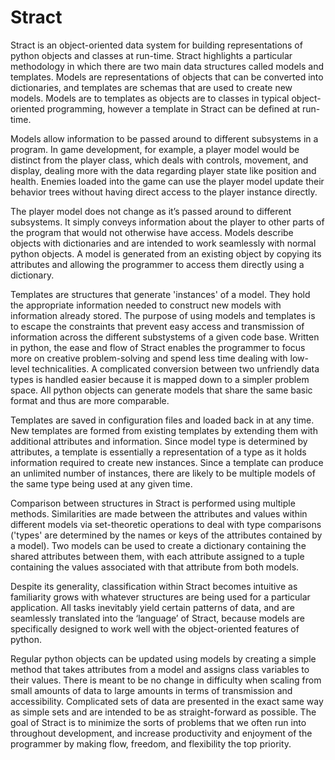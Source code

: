 # Stract

Stract is an object-oriented data system for building representations of python objects and classes at run-time. Stract highlights a particular methodology in which there are two main data structures called models and templates. Models are representations of objects that can be converted into dictionaries, and templates are schemas that are used to create new models. Models are to templates as objects are to classes in typical object-oriented programming, however a template in Stract can be defined at run-time.

Models allow information to be passed around to different subsystems in a program. In game development, for example, a player model would be distinct from the player class, which deals with controls, movement, and display, dealing more with the data regarding player state like position and health. Enemies loaded into the game can use the player model update their behavior trees without having direct access to the player instance directly.

The player model does not change as it’s passed around to different subsystems. It simply conveys information about the player to other parts of the program that would not otherwise have access. Models describe objects with dictionaries and are intended to work seamlessly with normal python objects. A model is generated from an existing object by copying its attributes and allowing the programmer to access them directly using a dictionary.

Templates are structures that generate 'instances' of a model. They hold the appropriate information needed to construct new models with information already stored. The purpose of using models and templates is to escape the constraints that prevent easy access and transmission of information across the different substystems of a given code base. Written in python, the ease and flow of Stract enables the programmer to focus more on creative problem-solving and spend less time dealing with low-level technicalities. A complicated conversion between two unfriendly data types is handled easier because it is mapped down to a simpler problem space. All python objects can generate models that share the same basic format and thus are more comparable.

Templates are saved in configuration files and loaded back in at any time. New templates are formed from existing templates by extending them with additional attributes and information. Since model type is determined by attributes, a template is essentially a representation of a type as it holds information required to create new instances. Since a template can produce an unlimited number of instances, there are likely to be multiple models of the same type being used at any given time.

Comparison between structures in Stract is performed using multiple methods. Similarities are made between the attributes and values within different models via set-theoretic operations to deal with type comparisons ('types' are determined by the names or keys of the attributes contained by a model). Two models can be used to create a dictionary containing the shared attributes between them, with each attribute assigned to a tuple containing the values associated with that attribute from both models.

Despite its generality, classification within Stract becomes intuitive as familiarity grows with whatever structures are being used for a particular application. All tasks inevitably yield certain patterns of data, and are seamlessly translated into the ‘language’ of Stract, because models are specifically designed to work well with the object-oriented features of python.

Regular python objects can be updated using models by creating a simple method that takes attributes from a model and assigns class variables to their values. There is meant to be no change in difficulty when scaling from small amounts of data to large amounts in terms of transmission and accessibility. Complicated sets of data are presented in the exact same way as simple sets and are intended to be as straight-forward as possible. The goal of Stract is to minimize the sorts of problems that we often run into throughout development, and increase productivity and enjoyment of the programmer by making flow, freedom, and flexibility the top priority. 
